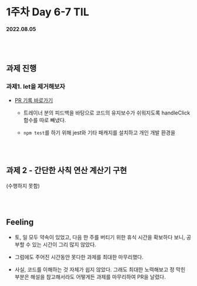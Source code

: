 # 1주차 Day 6-7 TIL

#### 2022.08.05

<br/><br/>

## 과제 진행

### 과제1. let을 제거해보자

- <a href="https://github.com/CodeSoom/react-week1-assignment-1/pull/193">PR 기록 바로가기</a>

    - 트레이너 분의 피드백을 바탕으로 코드의 유지보수가 쉬워지도록 handleClick 함수를 따로 빼냈다.

    - <code>npm test</code>를 하기 위해 jest와 기타 패캐지를 설치하고 개인 개발 환경을 

<br/><br/>

## 과제 2 - 간단한 사칙 연산 계산기 구현

(수행하지 못함)

<br/><br/>

## Feeling

- 토, 일 모두 약속이 있었고, 다음 한 주를 버티기 위한 휴식 시간을 확보하다 보니, 공부할 수 있는 시간이 그리 많지 않았다.

- 그럼에도 주어진 시간동안 못다한 과제를 최대한 마무리했다.

- 사실, 코드를 이해하는 것 자체가 쉽지 않았다. 그래도 최대한 노력해보고 정 막힌 부분은 해설을 참고해서라도 어떻게든 과제를 마무리하여 PR을 날렸다.

